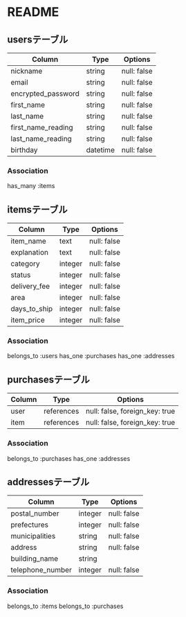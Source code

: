 # README

## usersテーブル

| Column             | Type     | Options     |
| ------------------ | -------- | ----------- |
| nickname           | string   | null: false |
| email              | string   | null: false |
| encrypted_password | string   | null: false |
| first_name         | string   | null: false |
| last_name          | string   | null: false |
| first_name_reading | string   | null: false |
| last_name_reading  | string   | null: false |
| birthday           | datetime | null: false |

### Association
has_many :items

## itemsテーブル

| Column       | Type    | Options     |
| ------------ | ------- | ----------- |
| item_name    | text    | null: false |
| explanation  | text    | null: false |
| category     | integer | null: false |
| status       | integer | null: false |
| delivery_fee | integer | null: false |
| area         | integer | null: false |
| days_to_ship | integer | null: false |
| item_price   | integer | null: false |

### Association
belongs_to :users
has_one :purchases
has_one :addresses

## purchasesテーブル

| Column | Type       | Options                        |
| ------ | ---------- | ------------------------------ |
| user   | references | null: false, foreign_key: true |
| item   | references | null: false, foreign_key: true |

### Association
belongs_to :purchases
has_one :addresses

## addressesテーブル

| Column           | Type    | Options     |
| ---------------- | ------- | ----------- |
| postal_number    | integer | null: false |
| prefectures      | integer | null: false |
| municipalities   | string  | null: false |
| address          | string  | null: false |
| building_name    | string  |             |
| telephone_number | integer | null: false |

### Association
belongs_to :items
belongs_to :purchases